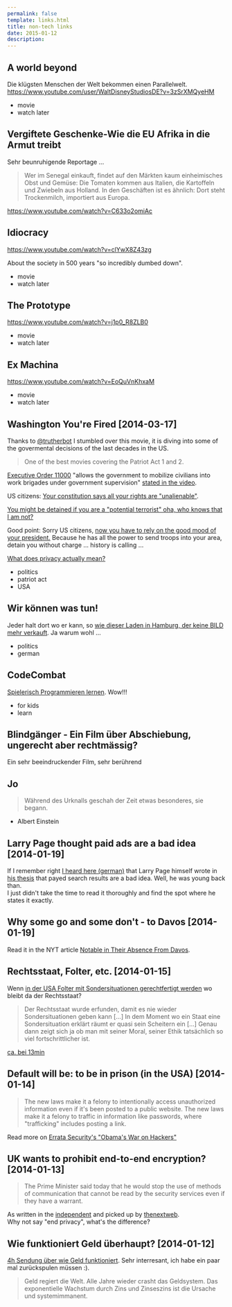 ```yaml
---
permalink: false
template: links.html
title: non-tech links
date: 2015-01-12
description:
---
```


## A world beyond

Die klügsten Menschen der Welt bekommen einen Parallelwelt.
https://www.youtube.com/user/WaltDisneyStudiosDE?v=3zSrXMQyeHM

* movie
* watch later

## Vergiftete Geschenke-Wie die EU Afrika in die Armut treibt

Sehr beunruhigende Reportage ...

> Wer im Senegal einkauft, findet auf den Märkten kaum einheimisches Obst und Gemüse: Die Tomaten kommen aus Italien, die Kartoffeln und Zwiebeln aus Holland. In den Geschäften ist es ähnlich: Dort steht Trockenmilch, importiert aus Europa.

https://www.youtube.com/watch?v=C633o2omiAc

## Idiocracy

https://www.youtube.com/watch?v=clYwX8Z43zg

About the society in 500 years "so incredibly dumbed down".

* movie
* watch later

## The Prototype

https://www.youtube.com/watch?v=j1p0_R8ZLB0

* movie
* watch later

## Ex Machina

https://www.youtube.com/watch?v=EoQuVnKhxaM

* movie
* watch later

## Washington You're Fired [2014-03-17]

Thanks to [@trutherbot] I stumbled over this movie, it is diving into some of the
govermental decisions of the last decades in the US.

> One of the best movies covering the Patriot Act 1 and 2.

[Executive Order 11000][3] "allows the government to mobilize civilians into work brigades 
under government supervision" [stated in the video][4].

US citizens: [Your constitution says all your rights are "unalienable"][5]. 

[You might be detained if you are a "potential terrorist"
oha, who knows that I am not?][6]

Good point: Sorry US citizens, [now you have to rely on the good mood of your president.][7]
Because he has all the power to send troops into your area, detain you without charge ...
history is calling ...

[What does privacy actually mean?][8]

[@trutherbot]: https://twitter.com/trutherbot
[3]: http://www.disastercenter.com/laworder/11000.htm
[4]: https://www.youtube.com/watch?v=3Ow5e15_RGc&t=1216
[5]: https://www.youtube.com/watch?v=3Ow5e15_RGc&t=1287
[6]: https://www.youtube.com/watch?v=3Ow5e15_RGc&t=1504
[7]: https://www.youtube.com/watch?v=3Ow5e15_RGc&t=1742
[8]: https://www.youtube.com/watch?v=3Ow5e15_RGc&t=3163

* politics
* patriot act
* USA

## Wir können was tun!

Jeder halt dort wo er kann, so [wie dieser Laden in Hamburg, der keine BILD mehr verkauft][2]. Ja warum wohl ...

[2]: http://urbanshit.de/bild-boykott-hamburg/

* politics
* german

## CodeCombat

[Spielerisch Programmieren lernen][1]. Wow!!!

[1]: http://codecombat.com/

* for kids
* learn

## Blindgänger - Ein Film über Abschiebung, ungerecht aber rechtmässig?

Ein sehr beeindruckender Film, sehr berührend

## Jo

> Während des Urknalls geschah der Zeit etwas besonderes, 
> sie begann.

- Albert Einstein

## Larry Page thought paid ads are a bad idea [2014-01-19]

If I remember right [I heard here (german)](http://www.ardmediathek.de/tv/Reportage-Dokumentation/Die-Story-im-Ersten-Die-geheime-Macht-v/Das-Erste/Video?documentId=25070276&bcastId=799280) that 
Larry Page himself wrote in [his thesis](http://infolab.stanford.edu/~backrub/google.html) 
that payed search results are a bad idea. Well, he was young back than.  
I just didn't take the time to read it thoroughly and find the spot where he states it exactly.

## Why some go and some don't - to Davos [2014-01-19]

Read it in the NYT article [Notable in Their Absence From Davos](http://dealbook.nytimes.com/2014/01/20/notable-in-their-absence-from-davos/).

## Rechtsstaat, Folter, etc. [2014-01-15]

Wenn [in der USA Folter mit Sondersituationen gerechtfertigt werden](http://www.progressive.org/news/2014/12/187936/war-how-cia-justifies-torture)
wo bleibt da der Rechtsstaat?

> Der Rechtsstaat wurde erfunden, damit es nie wieder Sondersituationen geben kann [...]
> In dem Moment wo ein Staat eine Sondersituation erklärt räumt er quasi sein Scheitern ein [...]
> Genau dann zeigt sich ja ob man mit seiner Moral, seiner Ethik tatsächlich so viel fortschrittlicher
> ist.

[ca. bei 13min](http://kenfm.de/blog/2014/12/17/cia-folterbericht/)

## Default will be: to be in prison (in the USA) [2014-01-14]

> The new laws make it a felony to intentionally access unauthorized information even if it's been posted to a public website. The new laws make it a felony to traffic in information like passwords, where "trafficking" includes posting a link.

Read more on [Errata Security's "Obama's War on Hackers"](http://blog.erratasec.com/2015/01/obams-war-on-hackers.html#.VLZx4qcqmnQ)

## UK wants to prohibit end-to-end encryption? [2014-01-13]

> The Prime Minister said today that he would stop the use of methods of communication that cannot be read by the security services even if they have a warrant.

As written in the [independent](http://www.independent.co.uk/life-style/gadgets-and-tech/news/whatsapp-and-snapchat-could-be-banned-under-new-surveillance-plans-9973035.html)
and picked up by [thenextweb](http://thenextweb.com/opinion/2015/01/13/david-camerons-plan-ban-end-end-encryption-catastrophic-internet-freedom/).  
Why not say "end privacy", what's the difference?


## Wie funktioniert Geld überhaupt? [2014-01-12]

[4h Sendung über wie Geld funktioniert](http://vimeo.com/33908662). Sehr interresant,
ich habe ein paar mal zurückspulen müssen :).

> Geld regiert die Welt. Alle Jahre wieder crasht das Geldsystem. Das exponentielle Wachstum durch Zins und Zinseszins ist die Ursache und systemimmanent.
